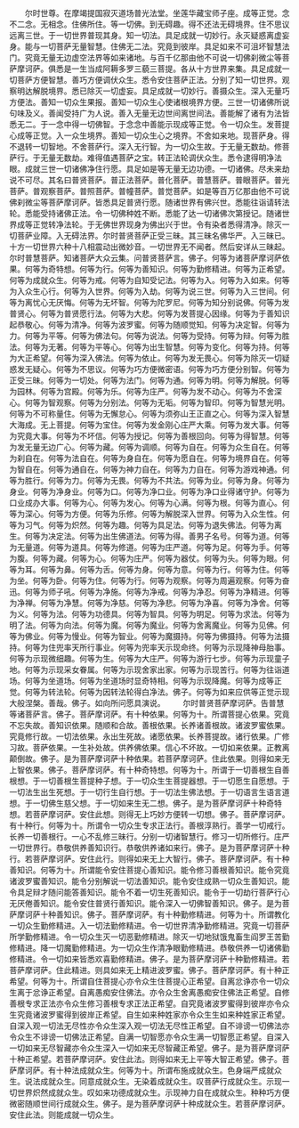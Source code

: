 <!-- { "loadSidebar": true } -->
　　尔时世尊。在摩竭提国寂灭道场普光法堂。坐莲华藏宝师子座。成等正觉。念不二念。无相念。住佛所住。等一切佛。到无碍趣。得不还法无碍境界。住不思议远离三世。于一切世界普现其身。知一切法。具足成就一切妙行。永灭疑惑离虚妄身。能与一切菩萨无量智慧。住佛无二法。究竟到彼岸。具足如来不可沮坏智慧法门。究竟无量无边虚空法界等如来诸地。与百千亿那由他不可说一切佛刹微尘等菩萨摩诃萨。俱悉是一生当成阿耨多罗三藐三菩提。各从十方世界来集。具足成就一切菩萨方便智慧。善巧方便调伏众生。悉令安住菩萨正法。分别了知一切世界。观察明达解脱境界。悉已除灭一切虚妄。具足成就一切妙行。善摄众生。深入无量巧方便法。善知一切众生果报。善知一切众生心使诸根境界方便。三世一切诸佛所说句味及义。善闻受持广为人说。善入无量无边世间离世间法。善能解了诸有为法皆悉无二。于一念中得一切佛智。于念念中善能示现成等正觉。令一切众生。发菩提心成等正觉。入一众生境界。善知一切众生心之境界。不舍如来地。现菩萨身。得不退转一切智地。不舍菩萨行。深入无行智。为一切众生故。于无量无数劫。修菩萨行。于无量无数劫。难得值遇菩萨之宝。转正法轮调伏众生。悉令逮得明净法眼。成就三世一切诸佛净住行愿。具足如是等无量无边功德。一切诸佛。尽未来劫说不可尽。其名曰普贤菩萨。普正法菩萨。普化菩萨。普慧菩萨。普眼菩萨。普光菩萨。普观察菩萨。普照菩萨。普幢菩萨。普觉菩萨。如是等百万亿那由他不可说佛刹微尘等菩萨摩诃萨。皆悉具足普贤行愿。随诸世界有佛兴世。悉能往诣请转法轮。悉能受持诸佛正法。令一切佛种姓不断。悉能了达一切诸佛次第授记。随诸世界成等正觉转净法轮。于无佛世界现身为佛出兴于世。令有染者悉得清净。除灭一切菩萨业障。入无碍法界。尔时普贤菩萨正受三昧。其三昧名佛华严。入三昧已。十方一切世界六种十八相震动出微妙音。一切世界无不闻者。然后安详从三昧起。尔时普慧菩萨。知诸菩萨大众云集。问普贤菩萨言。佛子。何等为诸菩萨摩诃萨依果。何等为奇特想。何等为行。何等为善知识。何等为勤修精进。何等为正希望。何等为成就众生。何等为戒。何等为自知受记法。何等为入。何等为入如来。何等为入众生心行。何等为入世界。何等为入劫。何等为说三世。何等为入三世间。何等为离忧心无厌悔。何等为无坏智。何等为陀罗尼。何等为知分别说佛。何等为发普贤心。何等为普贤愿行法。何等为大悲。何等为发菩提心因缘。何等为于善知识起恭敬心。何等为清净。何等为波罗蜜。何等为随顺觉知。何等为决定智。何等为力。何等为平等。何等为佛法句。何等为说法。何等为受持。何等为辩。何等为胜法。何等为无著。何等为平等心。何等为出生智慧。何等为变化。何等为持。何等为大正希望。何等为深入佛法。何等为依止。何等为发无畏心。何等为除灭一切疑惑发无疑心。何等为不思议。何等为巧方便微密语。何等为巧方便分别智。何等为正受三昧。何等为一切处。何等为法门。何等为通。何等为明。何等为解脱。何等为园林。何等为宫殿。何等为乐。何等为庄严。何等为发不动心。何等为不舍深心。何等为智观察。何等为分别法。何等为无垢。何等为智印。何等为智慧光明。何等为不可称量住。何等为无懈怠心。何等为须弥山王正直之心。何等为深入智慧大海成。无上菩提。何等为宝住。何等为发金刚心庄严大乘。何等为发大事。何等为究竟大事。何等为不坏信。何等为授记。何等为善根回向。何等为得智慧。何等为发无量无边广心。何等为藏。何等为调顺。何等为自在。何等为众生自在。何等为刹自在。何等为法自在。何等为身自在。何等为愿自在。何等为境界自在。何等为智自在。何等为通自在。何等为神力自在。何等为力自在。何等为游戏神通。何等为胜行。何等为力。何等为无畏。何等为不共法。何等为业。何等为身。何等为身业。何等为净身业。何等为口。何等为净口业。何等为净口业得诸守护。何等为口业成办大事。何等为心。何等为发心。何等为心满。何等为根。何等为直心。何等为深心。何等为方便。何等为乐修。何等为解脱深入世界。何等为入众生性。何等为习气。何等为炽然。何等为趣。何等为具足法。何等为退失佛法。何等为离生。何等为决定法。何等为出生佛道法。何等为得。善男子名号。何等为道。何等为无量道。何等为道具。何等为修道。何等为庄严道。何等为足。何等为手。何等为腹。何等为藏。何等为心。何等为庄严。何等为器仗。何等为头。何等为眼。何等为耳。何等为鼻。何等为舌。何等为身。何等为意。何等为行。何等为住。何等为坐。何等为卧。何等为住。何等为行。何等为观察。何等为周遍观察。何等为奋迅。何等为师子吼。何等为净施。何等为净戒。何等为净忍。何等为净精进。何等为净禅。何等为净慧。何等为净慈。何等为净悲。何等为净喜。何等为净舍。何等为义。何等为法。何等为功德具。何等为智具。何等为明足。何等为求法。何等为明了法。何等为向法。何等为魔。何等为魔业。何等为舍离魔业。何等为见佛。何等为佛业。何等为慢业。何等为智业。何等为魔摄持。何等为佛摄持。何等为法摄持。何等为住兜率天所行事业。何等为兜率天示现命终。何等为示现降神母胎事。何等为示现微细趣。何等为生。何等为大庄严。何等为游行七步。何等为示现童子地。何等为示现采女眷属。何等为示现舍家出家。何等为示现苦行。何等为往诣道场。何等为坐道场。何等为坐道场时显奇特相。何等为示现降魔。何等为成等正觉。何等为转法轮。何等为因转法轮得白净法。佛子。何等为如来应供等正觉示现大般涅槃。善哉。佛子。如向所问愿具演说。
　　尔时普贤菩萨摩诃萨。告普慧等诸菩萨言。佛子。菩萨摩诃萨。有十种依果。何等为十。所谓菩提心依果。究竟不忘失故。善知识依果。随顺和合故。善根依果。长养诸善根故。诸波罗蜜依果。究竟修行故。一切法依果。永出生死故。诸愿依果。长养菩提故。诸行依果。广修习故。菩萨依果。一生补处故。供养佛依果。信心不坏故。一切如来依果。正教离颠倒故。佛子。是为菩萨摩诃萨十种依果。若菩萨摩诃萨。住此依果。则得如来无上智依果。佛子。菩萨摩诃萨。有十种奇特想。何等为十。所谓于一切善根生自善根想。于一切善根生菩提种子想。于一切众生生菩提器想。于一切愿生自愿想。于一切法生出生死想。于一切行生自行想。于一切法生佛法想。于一切语言生语言道想。于一切佛生慈父想。于一切如来生无二想。佛子。是为菩萨摩诃萨十种奇特想。若菩萨摩诃萨。安住此想。则得无上巧妙方便转一切想。佛子。菩萨摩诃萨。有十种行。何等为十。所谓令一切众生专求正法行。善根淳熟行。善学一切戒行。长养一切善根行。一心不乱修三昧行。分别一切诸智慧行。修习一切所修行。庄严一切世界行。恭敬供养善知识行。恭敬供养诸如来行。佛子。是为菩萨摩诃萨十种行。若菩萨摩诃萨。安住此行。则得如来无上大智行。佛子。菩萨摩诃萨。有十种善知识。何等为十。所谓能令安住菩提心善知识。能令修习善根善知识。能令究竟诸波罗蜜善知识。能令分别解说一切法善知识。能令安住成熟一切众生善知识。能令具足辩才随问能答善知识。能令不着一切生死善知识。能令于一切劫行菩萨行心无厌倦善知识。能令安住普贤行善知识。能令深入一切佛智善知识。佛子。是为菩萨摩诃萨十种善知识。佛子。菩萨摩诃萨。有十种勤修精进。何等为十。所谓教化一切众生勤修精进。入一切法勤修精进。令一切世界清净勤修精进。究竟一切菩萨所学勤修精进。令一切众生灭一切恶勤修精进。除灭一切地狱饿鬼畜生阎罗王苦勤修精进。降一切魔勤修精进。为一切众生作清净眼勤修精进。恭敬供养一切诸佛勤修精进。令一切如来皆悉欢喜勤修精进。佛子。是为菩萨摩诃萨十种勤修精进。若菩萨摩诃萨。住此精进。则具如来无上精进波罗蜜。佛子。菩萨摩诃萨。有十种正希望。何等为十。所谓自住菩提心亦令众生住菩提心正希望。自离忿诤亦令一切众生离于忿诤正希望。自离愚痴安住佛法。亦令众生舍离愚痴安住佛法正希望。自修善根专求正法亦令众生修习善根专求正法正希望。自究竟诸波罗蜜得到彼岸亦令众生究竟诸波罗蜜得到彼岸正希望。自生如来种姓家亦令众生生如来种姓家正希望。自深入观一切法无尽性亦令众生深入观一切法无尽性正希望。自不诽谤一切佛法亦令众生不诽谤一切佛法正希望。自满一切智愿亦令众生满一切智愿正希望。自深入一切如来无尽智藏亦令众生深入一切如来无尽智藏正希望。佛子。是为菩萨摩诃萨十种正希望。若菩萨摩诃萨。安住此法。则得如来无上平等大智正希望。佛子。菩萨摩诃萨。有十种法成就众生。何等为十。所谓布施成就众生。色身端严成就众生。说法成就众生。同意成就众生。无染着成就众生。叹菩萨行成就众生。示现一切世界炽然成就众生。叹如来功德成就众生。示现神力自在成就众生。种种巧方便微密随顺世间行成就众生。佛子。是为菩萨摩诃萨十种成就众生。若菩萨摩诃萨。安住此法。则能成就一切众生。
